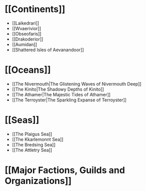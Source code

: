 # [[Continents]]
- [[Laikedrari]]
- [[Wvaerivior]]
- [[Obseofaris]]
- [[Drakoderior]]
- [[Aumidan]]
- [[Shattered Isles of Aevanandoor]]
# [[Oceans]]
- [[The Nivermouth|The Glistening Waves of Nivermouth Deep]]
- [[The Kinito|The Shadowy Depths of Kinito]]
- [[The Athamer|The Majestic Tides of Athamer]]
- [[The Terroyster|The Sparkling Expanse of Terroyster]]
# [[Seas]]
- [[The Plaigus Sea]]
- [[The Kkarlemonnt Sea]]
- [[The Bredsing Sea]]
- [[The Attletry Sea]]
# [[Major Factions, Guilds and Organizations]]
